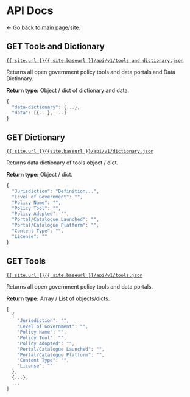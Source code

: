 # API Docs

<a href="{{ site.baseurl }}"><- Go back to main page/site.</a>

## **GET** Tools and Dictionary


[`{{ site.url }}{{ site.baseurl }}/api/v1/tools_and_dictionary.json`](/v1/tools_and_dictionary.json)

Returns all open government policy tools and data portals and Data Dictionary.

**Return type:** Object / dict of dictionary and data.
```js
{
  "data-dictionary": {...},
  "data": [{...}, ...]
}
```

## **GET** Dictionary


[`{{ site.url }}{{site.baseurl }}/api/v1/dictionary.json`](/v1/dictionary.json)

Returns data dictionary of tools object / dict.

**Return type:** Object / dict.
```js
{
  "Jurisdiction": "Definition...",
  "Level of Government": "",
  "Policy Name": "",
  "Policy Tool": "",
  "Policy Adopted": "",
  "Portal/Catalogue Launched": "",
  "Portal/Catalogue Platform": "",
  "Content Type": "",
  "License": ""
}
```

## **GET** Tools


[`{{ site.url }}{{ site.baseurl }}/api/v1/tools.json`](/v1/tools.json)

Returns all open government policy tools and data portals.

**Return type:** Array / List of objects/dicts.
```js
[
  {
    "Jurisdiction": "",
    "Level of Government": "",
    "Policy Name": "",
    "Policy Tool": "",
    "Policy Adopted": "",
    "Portal/Catalogue Launched": "",
    "Portal/Catalogue Platform": "",
    "Content Type": "",
    "License": ""
  },
  {...},
  ...
]
```

